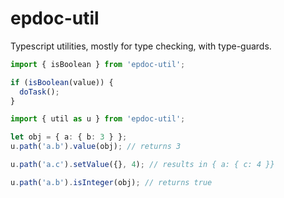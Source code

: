# epdoc-util

Typescript utilities, mostly for type checking, with type-guards.

```ts
import { isBoolean } from 'epdoc-util';

if (isBoolean(value)) {
  doTask();
}
```

```ts
import { util as u } from 'epdoc-util';

let obj = { a: { b: 3 } };
u.path('a.b').value(obj); // returns 3

u.path('a.c').setValue({}, 4); // results in { a: { c: 4 }}

u.path('a.b').isInteger(obj); // returns true
```
